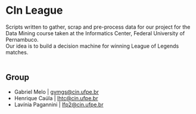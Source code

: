 # CIn League

Scripts written to gather, scrap and pre-process data for our project for the Data Mining course taken at the Informatics Center, Federal University of Pernambuco.<br>
Our idea is to build a decision machine for winning League of Legends matches.<br><br>

## Group

-   Gabriel Melo | gvmgs@cin.ufpe.br
-   Henrique Caúla | lhtc@cin.ufpe.br
-   Lavínia Pagannini | lfp2@cin.ufpe.br
